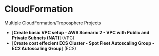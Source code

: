 # CloudFormation
Multiple CloudFormation/Troposphere Projects
* [**Create basic VPC setup - AWS Scenario 2 - VPC with Public and Private Subnets (NAT)**] (VPC)
* [**Create cost effecient ECS Cluster -  Spot Fleet Autoscaling Group - EC2 Autoscaling Group**] (ECS)
